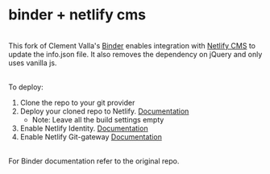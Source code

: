 # binder + netlify cms
\
This fork of Clement Valla's [Binder](https://github.com/clementvalla/binder) enables integration with [Netlify CMS](https://www.netlifycms.org/) to update the info.json file.
It also removes the dependency on jQuery and only uses vanilla js.

\
To deploy:
1. Clone the repo to your git provider
2. Deploy your cloned repo to Netlify. [Documentation](https://docs.netlify.com/site-deploys/create-deploys/#deploy-with-git)
    - Note: Leave all the build settings empty
3. Enable Netlify Identity. [Documentation](https://docs.netlify.com/visitor-access/identity/)
4. Enable Netlify Git-gateway [Documentation](https://docs.netlify.com/visitor-access/git-gateway/)

\
For Binder documentation refer to the original repo.
